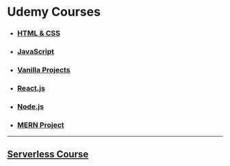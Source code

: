 # Udemy Courses

- ### [HTML & CSS](./01-HTML-CSS-Jonas/)

- ### [JavaScript](./02-Js-Jonas/)

- ### [Vanilla Projects](./03-Vanilla-Web-Projects/)

- ### [React.js](./04-Reactjs-Maximilian/)

- ### [Node.js](./05-Nodejs-Maximilian/)

- ### [MERN Project](./06-MERN-Jobify/)

---

## [Serverless Course](/03-Serverless-Functions-Netlify/)
